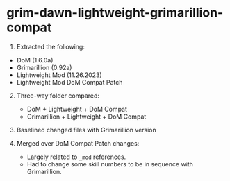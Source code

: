# grim-dawn-lightweight-grimarillion-compat

1. Extracted the following:

  - DoM (1.6.0a)
  - Grimarillion (0.92a)
  - Lightweight Mod (11.26.2023)
  - Lightweight Mod DoM Compat Patch

2. Three-way folder compared:

   - DoM + Lightweight + DoM Compat
   - Grimarillion + Lightweight + DoM Compat

3. Baselined changed files with Grimarillion version
4. Merged over DoM Compat Patch changes:

   - Largely related to `_mod` references.
   - Had to change some skill numbers to be in sequence with Grimarillion.
